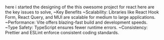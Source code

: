 here i started the designing of the this owesome project
 for react here are the key issues to solve,
    ~Key Benefits
    ~Scalability: Libraries like React Hook Form, React Query, and MUI are scalable for medium to large applications.
    ~Performance: Vite offers blazing-fast build and development speeds.
    ~Type Safety: TypeScript ensures fewer runtime errors.
    ~Consistency: Prettier and ESLint enforce consistent coding standards.
